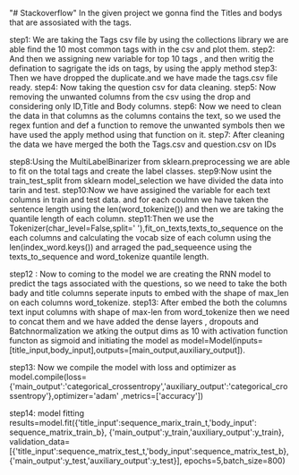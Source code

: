 "# Stackoverflow" 
In the given project we gonna find the Titles and bodys that are assosiated with the tags.

step1: We are taking the Tags csv file by using the collections library we are able find the 10 most common tags with in the csv and plot them.
step2: And then we assigning new variable for top 10 tags , and then writig the defination to sagrigate the ids on tags, by using the apply method 
step3: Then we have dropped the duplicate.and we have made the tags.csv file ready.
step4: Now taking the question csv for data cleaning.
step5: Now removing the unwanted columns from the csv using the drop and considering only ID,Title and Body columns.
step6: Now we need to clean the data in that columns as the columns contains the text, so we used the regex funtion and def a function to remove the unwanted symbols then we have used the apply method using that function on it.
step7: After cleaning the data we have merged the both the Tags.csv and question.csv on IDs

step8:Using the MultiLabelBinarizer from sklearn.preprocessing we are able to fit on the total tags and create the label classes.
step9:Now usint the train_test_split from sklearn model_selection we have divided the data into tarin and test.
step10:Now we have assigined the variable for each text columns in train and test data. and for each coulmn we have taken the sentence length using the len(word_tokenize()) and then we are taking the quantile length of each column.
step11:Then we use the Tokenizer(char_level=False,split=' '),fit_on_texts,texts_to_sequence on the each columns and calculating the vocab size of each column using the len(index_word.keys()) and arraged the pad_sequeence using the texts_to_sequence and word_tokenize  quantile length.

step12 : Now to coming to the model we are creating the RNN model to predict the tags associated with the questions, so we need to take the both bady and title columns seperate inputs to embed with the shape of  max_len on each columns word_tokenize.
step13: After embed the both the columns text input columns with shape of max-len from word_tokenize then we need to concat them and we have added the dense layers , dropouts and Batchnormalization we atking the output dims as 10 with activation function functon as sigmoid and initiating the model as model=Model(inputs=[title_input,body_input],outputs=[main_output,auxiliary_output]).

step13: Now we compile the model with loss and optimizer as 
model.compile(loss={'main_output':'categorical_crossentropy','auxiliary_output':'categorical_crossentropy'},optimizer='adam'
              ,metrics=['accuracy'])
              
step14: model fitting 
results=model.fit({'title_input':sequence_marix_train_t,'body_input': sequence_matrix_train_b},
                 {'main_output':y_train,'auxiliary_output':y_train},
                 validation_data=[{'title_input':sequence_matrix_test_t,'body_input':sequence_matrix_test_b},
                 {'main_output':y_test,'auxiliary_output':y_test}],
                 epochs=5,batch_size=800)
